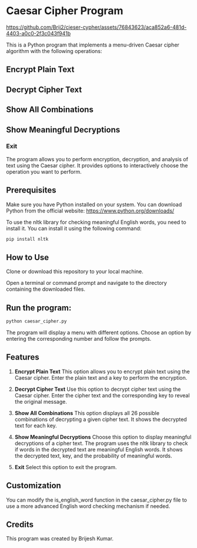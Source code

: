 # Caesar Cipher Program


https://github.com/Brij2/cieser-cypher/assets/76843623/aca852a6-481d-4403-a0c0-2f3c043f941b



This is a Python program that implements a menu-driven Caesar cipher algorithm with the following operations:

## Encrypt Plain Text
## Decrypt Cipher Text
## Show All Combinations
## Show Meaningful Decryptions
### Exit
The program allows you to perform encryption, decryption, and analysis of text using the Caesar cipher. It provides options to interactively choose the operation you want to perform.

## Prerequisites
Make sure you have Python installed on your system. You can download Python from the official website: https://www.python.org/downloads/

To use the nltk library for checking meaningful English words, you need to install it. You can install it using the following command:

```bash
pip install nltk
```
## How to Use
Clone or download this repository to your local machine.

Open a terminal or command prompt and navigate to the directory containing the downloaded files.

## Run the program:

```bash
python caesar_cipher.py
```
The program will display a menu with different options. Choose an option by entering the corresponding number and follow the prompts.

## Features
1. **Encrypt Plain Text**
This option allows you to encrypt plain text using the Caesar cipher. Enter the plain text and a key to perform the encryption.

2. **Decrypt Cipher Text**
Use this option to decrypt cipher text using the Caesar cipher. Enter the cipher text and the corresponding key to reveal the original message.

3. **Show All Combinations**
This option displays all 26 possible combinations of decrypting a given cipher text. It shows the decrypted text for each key.

4. **Show Meaningful Decryptions**
Choose this option to display meaningful decryptions of a cipher text. The program uses the nltk library to check if words in the decrypted text are meaningful English words. It shows the decrypted text, key, and the probability of meaningful words.

5. **Exit**
Select this option to exit the program.

## Customization
You can modify the is_english_word function in the caesar_cipher.py file to use a more advanced English word checking mechanism if needed.

## Credits
This program was created by Brijesh Kumar.
